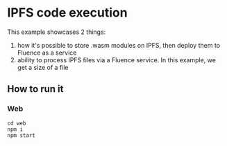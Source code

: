 # IPFS code execution
This example showcases 2 things:
1. how it's possible to store .wasm modules on IPFS, then deploy them to Fluence as a service
2. ability to process IPFS files via a Fluence service. In this example, we get a size of a file

## How to run it
### Web
```
cd web
npm i
npm start
```


